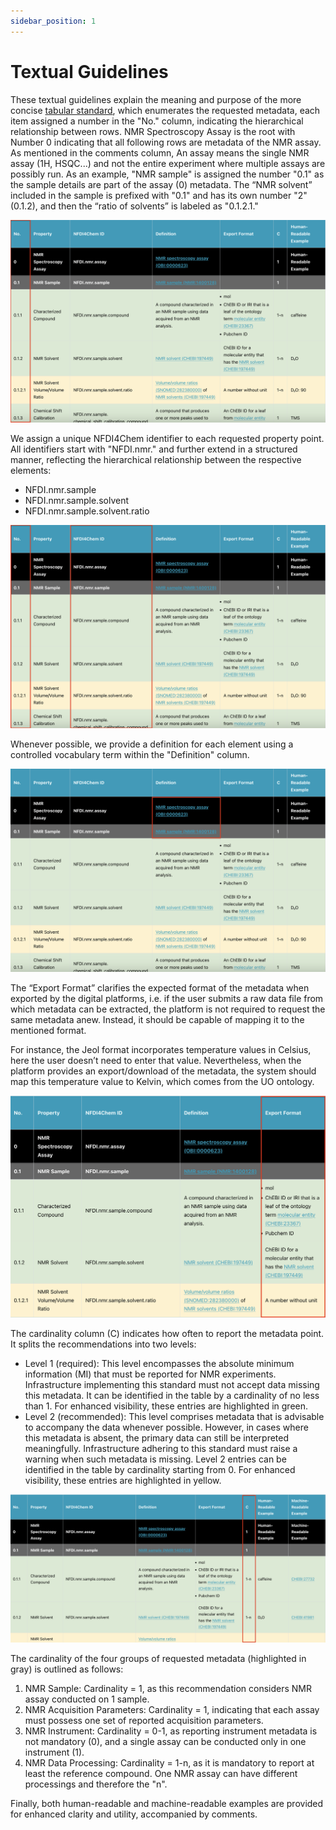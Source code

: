 ```yaml
---
sidebar_position: 1
---
```

# Textual Guidelines
These textual guidelines explain the meaning and purpose of the more concise [tabular standard](table), which enumerates the requested metadata, each item assigned a number in the "No." column, indicating the hierarchical relationship between rows. NMR Spectroscopy Assay is the root with Number 0 indicating that all following rows are metadata of the NMR assay. As mentioned in the comments column, An assay means the single NMR assay (1H, HSQC...) and not the entire experiment where multiple assays are possibly run. As an example, "NMR sample" is assigned the number "0.1" as the sample details are part of the assay (0) metadata. The “NMR solvent” included in the sample is prefixed with "0.1" and has its own number "2" (0.1.2), and then the “ratio of solvents” is labeled as "0.1.2.1."

![No Column](/img/nmr/no1.png)

We assign a unique NFDI4Chem identifier to each requested property point. All identifiers start with "NFDI.nmr." and further extend in a structured manner, reflecting the hierarchical relationship between the respective elements:
- NFDI.nmr.sample
- NFDI.nmr.sample.solvent
- NFDI.nmr.sample.solvent.ratio

![ID Column](/img/nmr/id1.png)

Whenever possible, we provide a definition for each element using a controlled vocabulary term within the "Definition" column.

![cv Column](/img/nmr/def1.png)

The “Export Format” clarifies the expected format of the metadata when exported by the digital platforms, i.e. if the user submits a raw data file from which metadata can be extracted, the platform is not required to request the same metadata anew. Instead, it should be capable of mapping it to the mentioned format.

For instance, the Jeol format incorporates temperature values in Celsius, here the user doesn’t need to enter that value. Nevertheless, when the platform provides an export/download of the metadata, the system should map this temperature value to Kelvin, which comes from the UO ontology.

![Format Column](/img/nmr/ex1.png)

The cardinality column (C) indicates how often to report the metadata point. It splits the recommendations into two levels:
- Level 1 (required): This level encompasses the absolute minimum information (MI) that must be reported for NMR experiments. Infrastructure implementing this standard must not accept data missing this metadata. It can be identified in the table by a cardinality of no less than 1. For enhanced visibility, these entries are highlighted in green.
- Level 2 (recommended): This level comprises metadata that is advisable to accompany the data whenever possible. However, in cases where this metadata is absent, the primary data can still be interpreted meaningfully. Infrastructure adhering to this standard must raise a warning when such metadata is missing.  Level 2 entries can be identified in the table by cardinality starting from 0. For enhanced visibility,  these entries are highlighted in yellow.

![Cardinality Column](/img/nmr/c1.png)

The cardinality of the four groups of requested metadata (highlighted in gray) is outlined as follows:
1. NMR Sample: Cardinality = 1, as this recommendation considers NMR assay conducted on 1 sample.
2. NMR Acquisition Parameters: Cardinality = 1, indicating that each assay must possess one set of reported acquisition parameters. 
3. NMR Instrument: Cardinality = 0-1, as reporting instrument metadata is not mandatory (0), and a single assay can be conducted only in one instrument (1).
4. NMR Data Processing: Cardinality = 1-n, as it is mandatory to report at least the reference compound. One NMR assay can have different processings and therefore the "n".

Finally, both human-readable and machine-readable examples are provided for enhanced clarity and utility, accompanied by comments.